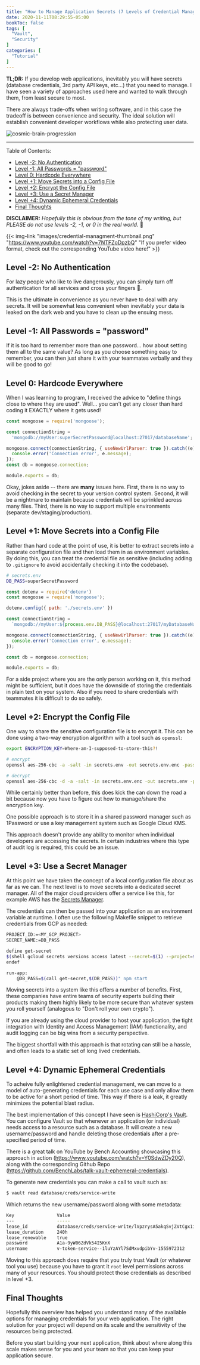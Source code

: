```yaml
---
title: "How to Manage Application Secrets (7 Levels of Credential Management)"
date: 2020-11-11T08:29:55-05:00
bookToc: false
tags: [
  "Vault",
  "Security"
]
categories: [
  "Tutorial"
]
---
```


**TL;DR:** If you develop web applications, inevitably you will have secrets (database credentials, 3rd party API keys, etc...) that you need to manage. I have seen a variety of approaches used here and wanted to walk through them, from least secure to most. 

There are always trade-offs when writing software, and in this case the tradeoff is between convenience and security. The ideal solution will establish convenient developer workflows while also protecting user data.

![cosmic-brain-progression](/static/images/credential-management-meme.png)

<!--more--> 

---

Table of Contents:
- [Level -2: No Authentication](#level--2-no-authentication)
- [Level -1: All Passwords = "password"](#level--1-all-passwords--password)
- [Level 0: Hardcode Everywhere](#level-0-hardcode-everywhere)
- [Level +1: Move Secrets into a Config File](#level-1-move-secrets-into-a-config-file)
- [Level +2: Encrypt the Config File](#level-2-encrypt-the-config-file)
- [Level +3: Use a Secret Manager](#level-3-use-a-secret-manager)
- [Level +4: Dynamic Ephemeral Credentials](#level-4-dynamic-ephemeral-credentials)
- [Final Thoughts](#final-thoughts)

**DISCLAIMER:** _Hopefully this is obvious from the tone of my writing, but PLEASE do not use levels -2, -1, or 0 in the real world._ 🙏

{{< img-link "images/credential-managment-thumbnail.png" "https://www.youtube.com/watch?v=7NTFZoDpzbQ" "If you prefer video format, check out the corresponding YouTube video here!" >}}

## Level -2: No Authentication

For lazy people who like to live dangerously, you can simply turn off authentication for all services and cross your fingers 🤞.

This is the ultimate in convenience as you never have to deal with any secrets. It will be somewhat less convenient when inevitably your data is leaked on the dark web and you have to clean up the ensuing mess.

## Level -1: All Passwords = "password"

If it is too hard to remember more than one password... how about setting them all to the same value? As long as you choose something easy to remember, you can then just share it with your teammates verbally and they will be good to go!

## Level 0: Hardcode Everywhere

When I was learning to program, I received the advice to "define things close to where they are used". Well... you can't get any closer than hard coding it EXACTLY where it gets used!

```js
const mongoose = require('mongoose');

const connectionString = 
  'mongodb://myUser:superSecretPassword@localhost:27017/databaseName';

mongoose.connect(connectionString, { useNewUrlParser: true }).catch((e) => {
  console.error('Connection error', e.message);
});
const db = mongoose.connection;

module.exports = db;
```

Okay, jokes aside -- there are **many** issues here. First, there is no way to avoid checking in the secret to your version control system. Second, it will be a nightmare to maintain because credentials will be sprinkled across many files. Third, there is no way to support multiple environments (separate dev/staging/production).


## Level +1: Move Secrets into a Config File

Rather than hard code at the point of use, it is better to extract secrets into a separate configuration file and then load them in as environment variables. By doing this, you can treat the credential file as sensitive (including adding to `.gitignore` to avoid accidentally checking it into the codebase).

```bash
# secrets.env
DB_PASS=superSecretPassword
```
```js
const dotenv = require('dotenv')
const mongoose = require('mongoose');

dotenv.config({ path: './secrets.env' })

const connectionString = 
  `mongodb://myUser:${process.env.DB_PASS}@localhost:27017/myDatabaseName`;

mongoose.connect(connectionString, { useNewUrlParser: true }).catch((e) => {
  console.error('Connection error', e.message);
});

const db = mongoose.connection;

module.exports = db;
```

For a side project where you are the only person working on it, this method might be sufficient, but it does have the downside of storing the credentials in plain text on your system. Also if you need to share credentials with teammates it is difficult to do so safely.

## Level +2: Encrypt the Config File

One way to share the sensitive configuration file is to encrypt it. This can be done using a two-way encryption algorithm with a tool such as `openssl`:

```bash
export ENCRYPTION_KEY=Where-am-I-supposed-to-store-this?!

# encrypt
openssl aes-256-cbc -a -salt -in secrets.env -out secrets.env.enc -pass pass:$ENCRYPTION_KEY

# decrypt
openssl aes-256-cbc -d -a -salt -in secrets.env.enc -out secrets.env -pass pass:$ENCRYPTION_KEY
```

While certainly better than before, this does kick the can down the road a bit because now you have to figure out how to manage/share the encryption key.

One possible approach is to store it in a shared password manager such as 1Password or use a key management system such as Google Cloud KMS.

This approach doesn't provide any ability to monitor when individual developers are accessing the secrets. In certain industries where this type of audit log is required, this could be an issue.

## Level +3: Use a Secret Manager 

At this point we have taken the concept of a local configuration file about as far as we can. The next level is to move secrets into a dedicated secret manager. All of the major cloud providers offer a service like this, for example AWS has the [Secrets Manager](https://aws.amazon.com/secrets-manager/).

The credentials can then be passed into your application as an environment variable at runtime. I often use the following Makefile snippet to retrieve credentials from GCP as needed:

```bash
PROJECT_ID:=<MY_GCP_PROJECT>
SECRET_NAME:=DB_PASS

define get-secret
$(shell gcloud secrets versions access latest --secret=$(1) --project=$(PROJECT_ID))
endef

run-app:
	@DB_PASS=$(call get-secret,$(DB_PASS))" npm start
```

Moving secrets into a system like this offers a number of benefits. First, these companies have entire teams of security experts building their products making them highly likely to be more secure than whatever system you roll yourself (analogous to "Don't roll your own crypto").

If you are already using the cloud provider to host your application, the tight integration with Identity and Access Management (IAM) functionality, and audit logging can be big wins from a security perspective.

The biggest shortfall with this approach is that rotating can still be a hassle, and often leads to a static set of long lived credentials.

## Level +4: Dynamic Ephemeral Credentials

To acheive fully enlightened credential management, we can move to a model of auto-generating credentials for each use case and only allow them to be active for a short period of time. This way if there is a leak, it greatly minimizes the potential blast radius.

The best implementation of this concept I have seen is [HashiCorp's Vault](https://www.vaultproject.io/). You can configure Vault so that whenever an application (or individual) needs access to a resource such as a database. It will create a new username/password and handle deleting those credentials after a pre-specified period of time.

There is a great talk on YouTube by Bench Accounting showcasing this approach in action (https://www.youtube.com/watch?v=Y0SdwZDy20Q), along with the corresponding Github Repo (https://github.com/BenchLabs/talk-vault-ephemeral-credentials).

To generate new credentials you can make a call to vault such as:

```bash
$ vault read database/creds/service-write
```
Which returns the new username/password along with some metadata:

```bash
Key                Value
---                -----
lease_id           database/creds/service-write/lVpzrysA5akqSvjZVtCgx1i9
lease_duration     240h
lease_renewable    true
password           A1a-9yW06ZdVk54I5KnX
username           v-token-service--1luYzAYl7SdMxvdpibYv-1555972312
```

Moving to this approach does require that you truly trust Vault (or whatever tool you use) because you have to grant it `root` level permissions across many of your resources. You should protect those credentials as described in level +3.

## Final Thoughts

Hopefully this overview has helped you understand many of the available options for managing credentials for your web application. The right solution for your project will depend on its scale and the sensitivity of the resources being protected.

Before you start building your next application, think about where along this scale makes sense for you and your team so that you can keep your application secure.